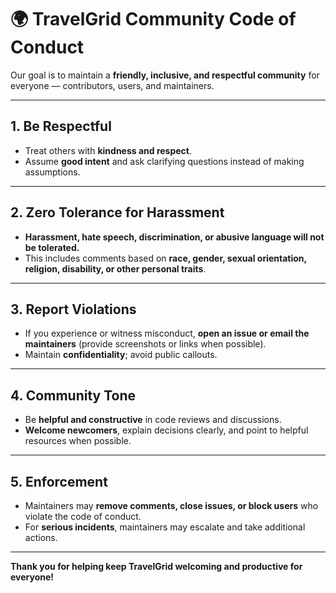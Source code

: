 # 🌍 TravelGrid Community Code of Conduct

Our goal is to maintain a **friendly, inclusive, and respectful community** for everyone — contributors, users, and maintainers.

---

## 1. Be Respectful
- Treat others with **kindness and respect**.  
- Assume **good intent** and ask clarifying questions instead of making assumptions.  

---

## 2. Zero Tolerance for Harassment
- **Harassment, hate speech, discrimination, or abusive language will not be tolerated.**  
- This includes comments based on **race, gender, sexual orientation, religion, disability, or other personal traits**.  

---

## 3. Report Violations
- If you experience or witness misconduct, **open an issue or email the maintainers** (provide screenshots or links when possible).  
- Maintain **confidentiality**; avoid public callouts.  

---

## 4. Community Tone
- Be **helpful and constructive** in code reviews and discussions.  
- **Welcome newcomers**, explain decisions clearly, and point to helpful resources when possible.  

---

## 5. Enforcement
- Maintainers may **remove comments, close issues, or block users** who violate the code of conduct.  
- For **serious incidents**, maintainers may escalate and take additional actions.  

---

**Thank you for helping keep TravelGrid welcoming and productive for everyone!**
